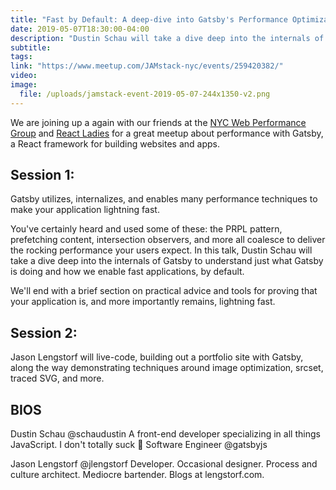 ```yaml
---
title: "Fast by Default: A deep-dive into Gatsby's Performance Optimizations"
date: 2019-05-07T18:30:00-04:00
description: "Dustin Schau will take a dive deep into the internals of Gatsby to understand just what Gatsby is doing and how we enable fast applications and Jason Lengstorf will do a live coding session."
subtitle: 
tags:
link: "https://www.meetup.com/JAMstack-nyc/events/259420382/"
video: 
image:
  file: /uploads/jamstack-event-2019-05-07-244x1350-v2.png
---
```

We are joining up a again with our friends at the [NYC Web Performance Group](https://www.meetup.com/Web-Performance-NY/)  and [React Ladies](https://www.meetup.com/React-Ladies/) for a great meetup about performance with Gatsby, a React framework for building websites and apps.

## Session 1:

Gatsby utilizes, internalizes, and enables many performance techniques to make your application lightning fast.

You've certainly heard and used some of these: the PRPL pattern, prefetching content, intersection observers, and more all coalesce to deliver the rocking performance your users expect. In this talk, Dustin Schau will take a dive deep into the internals of Gatsby to understand just what Gatsby is doing and how we enable fast applications, by default.

We'll end with a brief section on practical advice and tools for proving that your application is, and more importantly remains, lightning fast.

## Session 2:

Jason Lengstorf will live-code, building out a portfolio site with Gatsby, along the way demonstrating techniques around image optimization, srcset, traced SVG, and more.

## BIOS

Dustin Schau @schaudustin
A front-end developer specializing in all things JavaScript. I don't totally suck 👋 Software Engineer @gatsbyjs

Jason Lengstorf @jlengstorf
Developer. Occasional designer. Process and culture architect. Mediocre bartender. Blogs at lengstorf.com.
